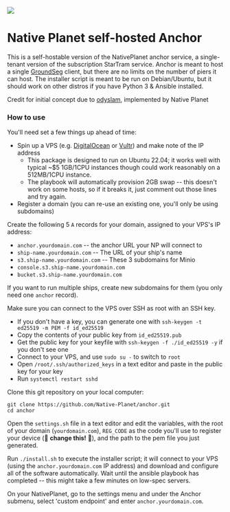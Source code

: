 ![](https://nyc3.digitaloceanspaces.com/startram/anchor.png)

# Native Planet self-hosted Anchor

This is a self-hostable version of the NativePlanet anchor service, a single-tenant version of the subscription StarTram service. Anchor is meant to host a single [GroundSeg](https://nativeplanet.io/software) client, but there are no limits on the number of piers it can host. The installer script is meant to be run on Debian/Ubuntu, but it should work on other distros if you have Python 3 & Ansible installed. 

Credit for initial concept due to [odyslam](https://github.com/odyslam), implemented by Native Planet

### How to use

You'll need set a few things up ahead of time:

- Spin up a VPS (e.g. [DigitalOcean](https://m.do.co/c/94f7fdc03fad) or [Vultr](https://www.vultr.com/?ref=9235764)) and make note of the IP address
  - This package is designed to run on Ubuntu 22.04; it works well with typical ~$5 1GB/1CPU instances though could work reasonably on a 512MB/1CPU instance.
  - The playbook will automatically provision 2GB swap -- this doesn't work on some hosts, so if it breaks it, just comment out those lines and try again.
- Register a domain (you can re-use an existing one, you'll only be using subdomains)

Create the following 5 `A` records for your domain, assigned to your VPS's IP address:
  - `anchor.yourdomain.com` -- the anchor URL your NP will connect to
  - `ship-name.yourdomain.com` -- The URL of your ship's name
  - `s3.ship-name.yourdomain.com` -- These 3 subdomains for Minio
  - `console.s3.ship-name.yourdomain.com`
  - `bucket.s3.ship-name.yourdomain.com`

If you want to run multiple ships, create new subdomains for them (you only need one `anchor` record).

Make sure you can connect to the VPS over SSH as root with an SSH key.
- If you don't have a key, you can generate one with `ssh-keygen -t ed25519 -m PEM -f id_ed25519`
- Copy the contents of your public key from `id_ed25519.pub`
- Get the public key for your keyfile with `ssh-keygen -f ./id_ed25519 -y` if you don't see one
- Connect to your VPS, and use `sudo su -` to switch to `root`
- Open `/root/.ssh/authorized_keys` in a text editor and paste in the public key for your key
- Run `systemctl restart sshd`

Clone this git repository on your local computer:

```
git clone https://github.com/Native-Planet/anchor.git
cd anchor
```

Open the `settings.sh` file in a text editor and edit the variables, with the root of your domain (`yourdomain.com`), `REG_CODE` as the code you'll use to register your device (🚨 **change this!** 🚨), and the path to the pem file you just generated.

Run `./install.sh` to execute the installer script; it will connect to your VPS (using the `anchor.yourdomain.com` IP address) and download and configure all of the software automatically. Wait until the ansible playbook has completed -- this might take a few minutes on low-spec servers.

On your NativePlanet, go to the settings menu and under the Anchor submenu, select 'custom endpoint' and enter `anchor.yourdomain.com`.
